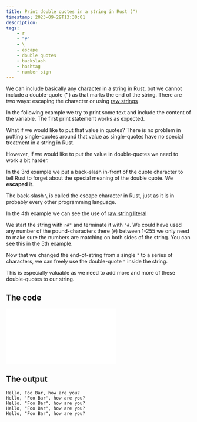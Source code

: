 ```yaml
---
title: Print double quotes in a string in Rust (")
timestamp: 2023-09-29T13:30:01
description:
tags:
    - r
    - "#"
    - \
    - escape
    - double quotes
    - backslash
    - hashtag
    - number sign
---
```


We can include basically any character in a string in Rust, but we cannot include a double-quote (**"**) as that marks the end
of the string. There are two ways: escaping the character or using [raw strings](https://doc.rust-lang.org/reference/tokens.html#raw-string-literals)

In the following example we try to print some text and include the content of the variable. The first print statement works as expected.

What if we would like to put that value in quotes? There is no problem in putting single-quotes around that value as single-quotes
have no special treatment in a string in Rust.

However, if we would like to put the value in double-quotes we need to work a bit harder.

In the 3rd example we put a back-slash in-front of the quote character to tell Rust to forget about the special meaning of the double quote. We **escaped** it.

The back-slash `\` is called the escape character in Rust, just as it is in probably every other programming language.

In the 4th example we can see the use of [raw string literal](https://doc.rust-lang.org/reference/tokens.html#raw-string-literals)

We start the string with `r#"` and terminate it with `"#`. We could have used any number of the pound-characters there (`#`) between 1-255 we only need to make sure the numbers are matching on both sides of the string. You can see this in the 5th example.

Now that we changed the end-of-string from a single `"` to a series of characters, we can freely use the double-quote `"` inside the string.

This is especially valuable as we need to add more and more of these double-quotes to our string.

## The code

![](examples/print-quotes/src/main.rs)

## The output

```
Hello, Foo Bar, how are you?
Hello, 'Foo Bar', how are you?
Hello, "Foo Bar", how are you?
Hello, "Foo Bar", how are you?
Hello, "Foo Bar", how are you?
```


